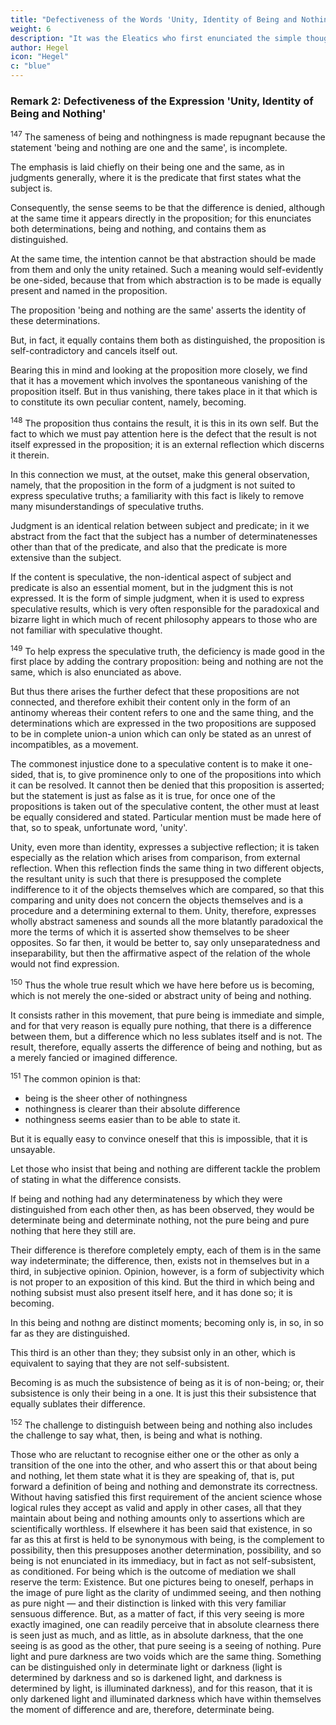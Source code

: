 ```yaml
---
title: "Defectiveness of the Words 'Unity, Identity of Being and Nothing'"
weight: 6
description: "It was the Eleatics who first enunciated the simple thought of pure being as the sole truth"
author: Hegel
icon: "Hegel"
c: "blue"
---
```



### Remark 2: Defectiveness of the Expression 'Unity, Identity of Being and Nothing'


<sup>147</sup> The sameness of being and nothingness is made repugnant because the statement 'being and nothing are one and the same', is incomplete.

The emphasis is laid chiefly on their being one and the same, as in judgments generally, where it is the predicate that first states what the subject is.

Consequently, the sense seems to be that the difference is denied, although at the same time it appears directly in the proposition; for this enunciates both determinations, being and nothing, and contains them as distinguished. 

At the same time, the intention cannot be that abstraction should be made from them and only the unity retained. Such a meaning would self-evidently be one-sided, because that from which abstraction is to be made is equally present and named in the proposition. 

The proposition 'being and nothing are the same' asserts the identity of these determinations.

But, in fact, it equally contains them both as distinguished, the proposition is self-contradictory and cancels itself out.

Bearing this in mind and looking at the proposition more closely, we find that it has a movement which involves the spontaneous vanishing of the proposition itself. But in thus vanishing, there takes place in it that which is to constitute its own peculiar content, namely, becoming.


<sup>148</sup> The proposition thus contains the result, it is this in its own self. But the fact to which we must pay attention here is the defect that the result is not itself expressed in the proposition; it is an external reflection which discerns it therein. 

In this connection we must, at the outset, make this general observation, namely, that the proposition in the form of a judgment is not suited to express speculative truths; a familiarity with this fact is likely to remove many misunderstandings of speculative truths. 

Judgment is an identical relation between subject and predicate; in it we abstract from the fact that the subject has a number of determinatenesses other than that of the predicate, and also that the predicate is more extensive than the subject. 

If the content is speculative, the non-identical aspect of subject and predicate is also an essential moment, but in the judgment this is not expressed. It is the form of simple judgment, when it is used to express speculative results, which is very often responsible for the paradoxical and bizarre light in which much of recent philosophy appears to those who are not familiar with speculative thought.


<sup>149</sup> To help express the speculative truth, the deficiency is made good in the first place by adding the contrary proposition: being and nothing are not the same, which is also enunciated as above.

But thus there arises the further defect that these propositions are not connected, and therefore exhibit their content only in the form of an antinomy whereas their content refers to one and the same thing, and the determinations which are expressed in the two propositions are supposed to be in complete union-a union which can only be stated as an unrest of incompatibles, as a movement.

The commonest injustice done to a speculative content is to make it one-sided, that is, to give prominence only to one of the propositions into which it can be resolved. It cannot then be denied that this proposition is asserted; but the statement is just as false as it is true, for once one of the propositions is taken out of the speculative content, the other must at least be equally considered and stated. Particular mention must be made here of that, so to speak, unfortunate word, 'unity'. 

Unity, even more than identity, expresses a subjective reflection; it is taken especially as the relation which arises from comparison, from external reflection. When this reflection finds the same thing in two different objects, the resultant unity is such that there is presupposed the complete indifference to it of the objects themselves which are compared, so that this comparing and unity does not concern the objects themselves and is a procedure and a determining external to them. Unity, therefore, expresses wholly abstract sameness and sounds all the more blatantly paradoxical the more the terms of which it is asserted show themselves to be sheer opposites. So far then, it would be better to, say only unseparatedness and inseparability, but then the affirmative aspect of the relation of the whole would not find expression.

<sup>150</sup> Thus the whole true result which we have here before us is becoming, which is not merely the one-sided or abstract unity of being and nothing. 

It consists rather in this movement, that pure being is immediate and simple, and for that very reason is equally pure nothing, that there is a difference between them, but a difference which no less sublates itself and is not. The result, therefore, equally asserts the difference of being and nothing, but as a merely fancied or imagined difference.


<sup>151</sup> The common opinion is that:
- being is the sheer other of nothingness
- nothingness is clearer than their absolute difference
- nothingness seems easier than to be able to state it. 

But it is equally easy to convince oneself that this is impossible, that it is unsayable.

Let those who insist that being and nothing are different tackle the problem of stating in what the difference consists.

If being and nothing had any determinateness by which they were distinguished from each other then, as has been observed, they would be determinate being and determinate nothing, not the pure being and pure nothing that here they still are.

Their difference is therefore completely empty, each of them is in the same way indeterminate; the difference, then, exists not in themselves but in a third, in subjective opinion. Opinion, however, is a form of subjectivity which is not proper to an exposition of this kind. But the third in which being and nothing subsist must also present itself here, and it has done so; it is becoming.

In this being and nothng are distinct moments; becoming only is, in so, in so far as they are distinguished. 

This third is an other than they; they subsist only in an other, which is equivalent to saying that they are not self-subsistent.

Becoming is as much the subsistence of being as it is of non-being; or, their subsistence is only their being in a one. It is just this their subsistence that equally sublates their difference.


<sup>152</sup> The challenge to distinguish between being and nothing also includes the challenge to say what, then, is being and what is nothing.

Those who are reluctant to recognise either one or the other as only a transition of the one into the other, and who assert this or that about being and nothing, let them state what it is they are speaking of, that is, put forward a definition of being and nothing and demonstrate its correctness. Without having satisfied this first requirement of the ancient science whose logical rules they accept as valid and apply in other cases, all that they maintain about being and nothing amounts only to assertions which are scientifically worthless. If elsewhere it has been said that existence, in so far as this at first is held to be synonymous with being, is the complement to possibility, then this presupposes another determination, possibility, and so being is not enunciated in its immediacy, but in fact as not self-subsistent, as conditioned. For being which is the outcome of mediation we shall reserve the term: Existence. But one pictures being to oneself, perhaps in the image of pure light as the clarity of undimmed seeing, and then nothing as pure night — and their distinction is linked with this very familiar sensuous difference. But, as a matter of fact, if this very seeing is more exactly imagined, one can readily perceive that in absolute clearness there is seen just as much, and as little, as in absolute darkness, that the one seeing is as good as the other, that pure seeing is a seeing of nothing. Pure light and pure darkness are two voids which are the same thing. Something can be distinguished only in determinate light or darkness (light is determined by darkness and so is darkened light, and darkness is determined by light, is illuminated darkness), and for this reason, that it is only darkened light and illuminated darkness which have within themselves the moment of difference and are, therefore, determinate being.

